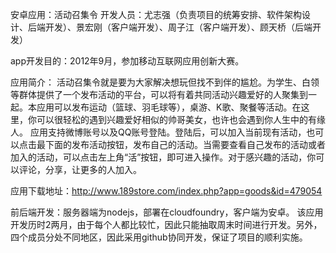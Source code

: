 安卓应用：活动召集令
开发人员：尤志强（负责项目的统筹安排、软件架构设计、后端开发）、景宏刚（客户端开发）、周子江（客户端开发）、顾天桥（后端开发）

app开发目的：2012年9月，参加移动互联网应用创新大赛。

应用简介：
活动召集令就是要为大家解决想玩但找不到伴的尴尬。为学生、白领等群体提供了一个发布活动的平台，可以将有着共同活动兴趣爱好的人聚集到一起。本应用可以发布运动（篮球、羽毛球等），桌游、K歌、聚餐等活动。在这里，你可以很轻松的遇到兴趣爱好相似的帅哥美女，也许也会遇到你人生中的有缘人。 应用支持微博账号以及QQ账号登陆。登陆后，可以加入当前现有活动，也可以点击最下面的发布活动按钮，发布自己的活动。当需要查看自己发布的活动或者加入的活动，可以点击左上角“活”按钮，即可进入操作。对于感兴趣的活动，你可以评论，分享，让更多的人加入。

应用下载地址：http://www.189store.com/index.php?app=goods&id=479054

前后端开发：服务器端为nodejs，部署在cloudfoundry，客户端为安卓。
该应用开发历时2两月，由于每个人都比较忙，因此只能抽取周末时间进行开发。另外，四个成员分处不同地区，因此采用github协同开发，保证了项目的顺利实施。
